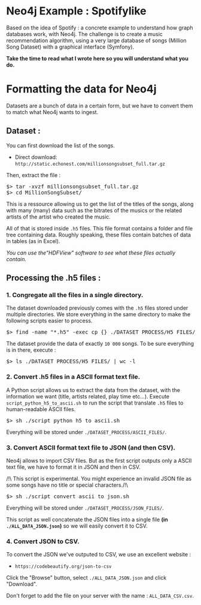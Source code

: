 # Neo4j Example : Spotifylike
Based on the idea of Spotify : a concrete example to understand how graph databases work, with Neo4j. 
The challenge is to create a music recommendation algorithm, using a very large database of songs (Million Song Dataset) with a graphical interface (Symfony).

**Take the time to read what I wrote here so you will understand what you do.**

# Formatting the data for Neo4j

Datasets are a bunch of data in a certain form, but we have to convert them to match what Neo4j wants to ingest.

## Dataset :
You can first download the list of the songs.

- Direct download: `http://static.echonest.com/millionsongsubset_full.tar.gz`

Then, extract the file :

<pre>
$> tar -xvzf millionsongsubset_full.tar.gz
$> cd MillionSongSubset/
</pre>

This is a ressource allowing us to get the list of the titles of the songs, along with many (many) data such as the bitrates of the musics or the related artists of the artist who created the music.

All of that is stored inside `.h5` files.
This file format contains a folder and file tree containing data. 
Roughly speaking, these files contain batches of data in tables (as in Excel).

_You can use the"HDFView" software to see what these files actually contain._

## Processing the .h5 files :

### 1. Congregate all the files in a single directory.

The dataset downloaded previously comes with the `.h5` files stored under multiple directories.
We store everything in the same directory to make the following scripts easier to process.

<pre>
$> find -name "*.h5" -exec cp {} ./DATASET_PROCESS/H5_FILES/ \;
</pre>

The dataset provide the data of exactly `10 000` songs.
To be sure everything is in there, execute :

<pre>
$> ls ./DATASET_PROCESS/H5_FILES/ | wc -l
</pre>

### 2. Convert .h5 files in a ASCII format text file.

A Python script allows us to extract the data from the dataset, with the information we want (title, artists related, play time etc...).
Execute `script_python_h5_to_ascii.sh` to run the script that translate `.h5` files to human-readable ASCII files.

<pre>
$> sh ./script_python_h5_to_ascii.sh
</pre>
Everything will be stored under `./DATASET_PROCESS/ASCII_FILES/`.

### 3. Convert ASCII format text file to JSON (and then CSV).

Neo4j allows to import CSV files.
But as the first script outputs only a ASCII text file, we have to format it in JSON and then in CSV.

/!\ This script is experimental. You might experience an invalid JSON file as some songs have no title or special characters./!\
<pre>
$> sh ./script_convert_ascii_to_json.sh
</pre>
Everything will be stored under `./DATASET_PROCESS/JSON_FILES/`.

This script as well concatenate the JSON files into a single file **(in `./ALL_DATA_JSON.json`)** so we will easily convert it to CSV.

### 4. Convert JSON to CSV.

To convert the JSON we've outputed to CSV, we use an excellent website :
- `https://codebeautify.org/json-to-csv`

Click the "Browse" button, select `./ALL_DATA_JSON.json` and click "Download".

Don't forget to add the file on your server with the name : `ALL_DATA_CSV.csv`.
